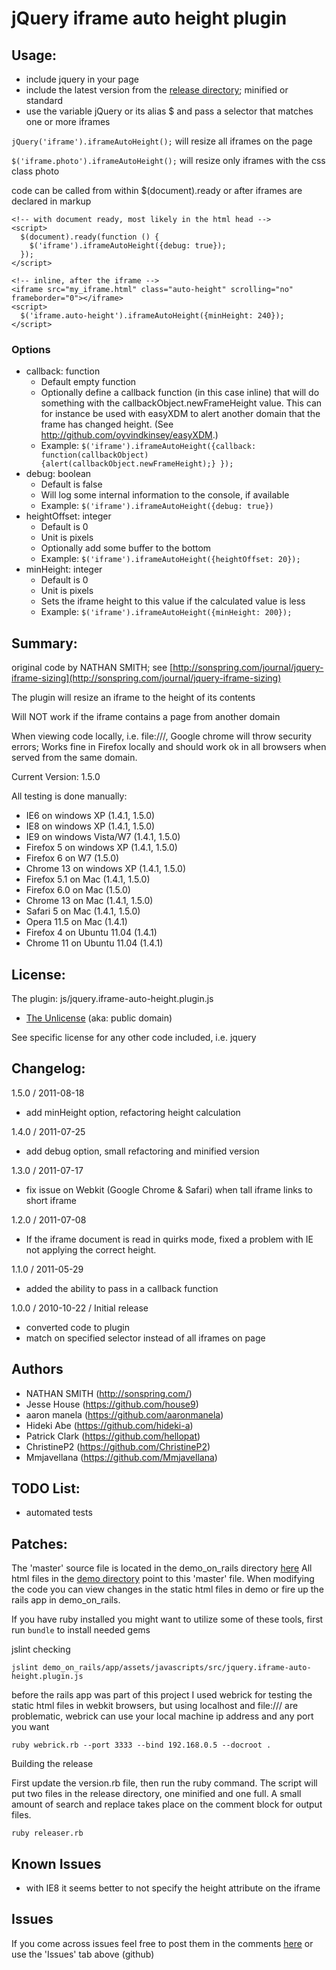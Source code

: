 #  jQuery iframe auto height plugin

## Usage:

* include jquery in your page
* include the latest version from the [release directory](https://github.com/house9/jquery-iframe-auto-height/tree/master/release); minified or standard
* use the variable jQuery or its alias $ and pass a selector that matches one or more iframes

`jQuery('iframe').iframeAutoHeight();` will resize all iframes on the page

`$('iframe.photo').iframeAutoHeight();` will resize only iframes with the css class photo

code can be called from within $(document).ready or after iframes are declared in markup

```
<!-- with document ready, most likely in the html head -->
<script>
  $(document).ready(function () {
    $('iframe').iframeAutoHeight({debug: true});  
  });
</script>

<!-- inline, after the iframe -->
<iframe src="my_iframe.html" class="auto-height" scrolling="no" frameborder="0"></iframe>
<script>
  $('iframe.auto-height').iframeAutoHeight({minHeight: 240});
</script>
```

### Options

* callback: function
  * Default empty function 
  * Optionally define a callback function (in this case inline) that will do something with the callbackObject.newFrameHeight value. This can for instance be used with easyXDM to alert another domain that the frame has changed height. (See http://github.com/oyvindkinsey/easyXDM.)
  * Example: `$('iframe').iframeAutoHeight({callback: function(callbackObject) {alert(callbackObject.newFrameHeight);} });`
* debug: boolean
  * Default is false
  * Will log some internal information to the console, if available
  * Example: `$('iframe').iframeAutoHeight({debug: true})` 
* heightOffset: integer
  * Default is 0 
  * Unit is pixels
  * Optionally add some buffer to the bottom
  * Example: `$('iframe').iframeAutoHeight({heightOffset: 20});` 
* minHeight: integer
  * Default is 0 
  * Unit is pixels
  * Sets the iframe height to this value if the calculated value is less
  * Example: `$('iframe').iframeAutoHeight({minHeight: 200});` 


## Summary:

original code by NATHAN SMITH; see [http://sonspring.com/journal/jquery-iframe-sizing](http://sonspring.com/journal/jquery-iframe-sizing)

The plugin will resize an iframe to the height of its contents

Will NOT work if the iframe contains a page from another domain

When viewing code locally, i.e. file:///, Google chrome will throw security errors; 
Works fine in Firefox locally and should work ok in all browsers when served from the same domain. 

Current Version: 1.5.0

All testing is done manually:

* IE6 on windows XP (1.4.1, 1.5.0)
* IE8 on windows XP (1.4.1, 1.5.0)
* IE9 on windows Vista/W7 (1.4.1, 1.5.0)
* Firefox 5 on windows XP (1.4.1, 1.5.0)
* Firefox 6 on W7 (1.5.0)
* Chrome 13 on windows XP (1.4.1, 1.5.0)
* Firefox 5.1 on Mac (1.4.1, 1.5.0)
* Firefox 6.0 on Mac (1.5.0)
* Chrome 13 on Mac (1.4.1, 1.5.0)
* Safari 5 on Mac (1.4.1, 1.5.0)
* Opera 11.5 on Mac (1.4.1)
* Firefox 4 on Ubuntu 11.04 (1.4.1)
* Chrome 11 on Ubuntu 11.04 (1.4.1)

## License:

The plugin: js/jquery.iframe-auto-height.plugin.js

* [The Unlicense](http://unlicense.org) (aka: public domain) 

See specific license for any other code included, i.e. jquery 


## Changelog:
1.5.0 / 2011-08-18

* add minHeight option, refactoring height calculation 

1.4.0 / 2011-07-25

* add debug option, small refactoring and minified version

1.3.0 / 2011-07-17

* fix issue on Webkit (Google Chrome & Safari) when tall iframe links to short iframe

1.2.0 / 2011-07-08 

* If the iframe document is read in quirks mode, fixed a problem with IE not applying the correct height.

1.1.0 / 2011-05-29 

* added the ability to pass in a callback function

1.0.0 / 2010-10-22 / Initial release

* converted code to plugin
* match on specified selector instead of all iframes on page

## Authors

* NATHAN SMITH (http://sonspring.com/)
* Jesse House (https://github.com/house9)
* aaron manela (https://github.com/aaronmanela)
* Hideki Abe (https://github.com/hideki-a)
* Patrick Clark (https://github.com/hellopat)
* ChristineP2 (https://github.com/ChristineP2)
* Mmjavellana (https://github.com/Mmjavellana)

## TODO List:

* automated tests

## Patches:

The 'master' source file is located in the demo_on_rails directory [here](https://github.com/house9/jquery-iframe-auto-height/tree/master/demo_on_rails/app/assets/javascripts/src/jquery.iframe-auto-height.plugin.js)
All html files in the [demo directory](https://github.com/house9/jquery-iframe-auto-height/tree/master/demo) point to this 'master' file.
When modifying the code you can view changes in the static html files in demo or fire up the rails app in demo_on_rails.

If you have ruby installed you might want to utilize some of these tools, first run `bundle` to install needed gems

jslint checking

`jslint demo_on_rails/app/assets/javascripts/src/jquery.iframe-auto-height.plugin.js`

before the rails app was part of this project I used webrick for testing the static html files in webkit browsers, 
but using localhost and file:/// are problematic, webrick can use your local machine ip address and any port you want

`ruby webrick.rb --port 3333 --bind 192.168.0.5 --docroot .`

Building the release 

First update the version.rb file, then run the ruby command. The script will put two files in the release directory, 
one minified and one full. A small amount of search and replace takes place on the comment block for output files.

`ruby releaser.rb`

## Known Issues 

* with IE8 it seems better to not specify the height attribute on the iframe

## Issues 

If you come across issues feel free to post them in the comments [here](http://house9.blogspot.com/2010/10/jquery-iframe-auto-height-plugin.html) or use the 'Issues' tab above (github)





